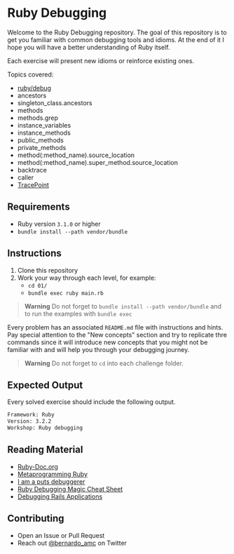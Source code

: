 # Ruby Debugging

Welcome to the Ruby Debugging repository. The goal of this repository is to get
you familiar with common debugging tools and idioms. At the end of it I hope you
will have a better understanding of Ruby itself.

Each exercise will present new idioms or reinforce existing ones.

Topics covered:

* [ruby/debug](https://github.com/ruby/debug)
* ancestors
* singleton_class.ancestors
* methods
* methods.grep
* instance_variables
* instance_methods
* public_methods
* private_methods
* method(:method_name).source_location
* method(:method_name).super_method.source_location
* backtrace
* caller
* [TracePoint](https://ruby-doc.org/core-2.6/TracePoint.html)

## Requirements

* Ruby version `3.1.0` or higher
* `bundle install --path vendor/bundle`

## Instructions

1. Clone this repository
2. Work your way through each level, for example:
    * `cd 01/`
    * `bundle exec ruby main.rb`

> **Warning**
> Do not forget to `bundle install --path vendor/bundle` and to run the examples with `bundle exec`

Every problem has an associated `README.md` file with instructions and hints. Pay special attention to the "New concepts" section and try to replicate thre commands since it will introduce new concepts that you might not be familiar with and will help you through your debugging journey.

> **Warning**
> Do not forget to `cd` into each challenge folder.

## Expected Output

Every solved exercise should include the following output.

```bash
Framework: Ruby
Version: 3.2.2
Workshop: Ruby debugging
```

## Reading Material

* [Ruby-Doc.org](https://ruby-doc.org/)
* [Metaprogramming Ruby](https://pragprog.com/book/ppmetr2/metaprogramming-ruby-2)
* [I am a puts debuggerer](https://tenderlovemaking.com/2016/02/05/i-am-a-puts-debuggerer.html)
* [Ruby Debugging Magic Cheat Sheet](https://www.schneems.com/2016/01/25/ruby-debugging-magic-cheat-sheet.html)
* [Debugging Rails Applications](https://edgeguides.rubyonrails.org/debugging_rails_applications.html)

## Contributing

* Open an Issue or Pull Request
* Reach out [@bernardo_amc](https://twitter.com/bernardo_amc) on Twitter

